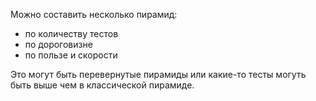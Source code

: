 Можно составить несколько пирамид:
- по количеству тестов
- по дороговизне
- по пользе и скорости

Это могут быть перевернутые пирамиды или какие-то тесты могуть быть выше чем в классической пирамиде.